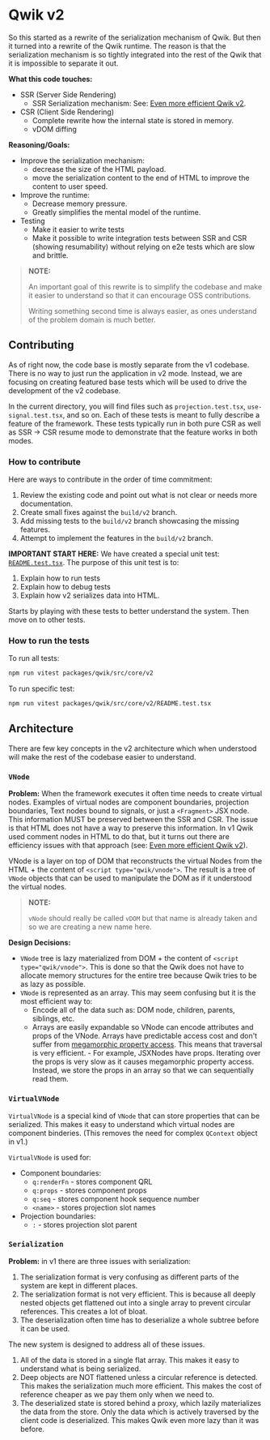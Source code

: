 # Qwik v2

So this started as a rewrite of the serialization mechanism of Qwik. But then it turned into a rewrite of the Qwik runtime. The reason is that the serialization mechanism is so tightly integrated into the rest of the Qwik that it is impossible to separate it out.

**What this code touches:**

- SSR (Server Side Rendering)
  - SSR Serialization mechanism: See: [Even more efficient Qwik v2](https://www.notion.so/builderio/Towards-Qwik-2-0-Even-More-Efficient-f9a2887415984897b858feeb78aab227).
- CSR (Client Side Rendering)
  - Complete rewrite how the internal state is stored in memory.
  - vDOM diffing

**Reasoning/Goals:**

- Improve the serialization mechanism:
  - decrease the size of the HTML payload.
  - move the serialization content to the end of HTML to improve the content to user speed.
- Improve the runtime:
  - Decrease memory pressure.
  - Greatly simplifies the mental model of the runtime.
- Testing
  - Make it easier to write tests
  - Make it possible to write integration tests between SSR and CSR (showing resumability) without relying on e2e tests which are slow and brittle.

> **NOTE:**
>
> An important goal of this rewrite is to simplify the codebase and make it easier to understand so that it can encourage OSS contributions.
>
> Writing something second time is always easier, as ones understand of the problem domain is much better.

## Contributing

As of right now, the code base is mostly separate from the v1 codebase. There is no way to just run the application in v2 mode. Instead, we are focusing on creating featured base tests which will be used to drive the development of the v2 codebase.

In the current directory, you will find files such as `projection.test.tsx`, `use-signal.test.tsx`, and so on. Each of these tests is meant to fully describe a feature of the framework. These tests typically run in both pure CSR as well as SSR -> CSR resume mode to demonstrate that the feature works in both modes.

### How to contribute

Here are ways to contribute in the order of time commitment:

1. Review the existing code and point out what is not clear or needs more documentation.
2. Create small fixes against the `build/v2` branch.
3. Add missing tests to the `build/v2` branch showcasing the missing features.
4. Attempt to implement the features in the `build/v2` branch.

**IMPORTANT START HERE:** We have created a special unit test: [`README.test.tsx`](./README.test.tsx). The purpose of this unit test is to:

1. Explain how to run tests
2. Explain how to debug tests
3. Explain how v2 serializes data into HTML.

Starts by playing with these tests to better understand the system. Then move on to other tests.

### How to run the tests

To run all tests:

```bash
npm run vitest packages/qwik/src/core/v2
```

To run specific test:

```bash
npm run vitest packages/qwik/src/core/v2/README.test.tsx
```

## Architecture

There are few key concepts in the v2 architecture which when understood will make the rest of the codebase easier to understand.

### `VNode`

**Problem:** When the framework executes it often time needs to create virtual nodes. Examples of virtual nodes are component boundaries, projection boundaries, Text nodes bound to signals, or just a `<Fragment>` JSX node. This information MUST be preserved between the SSR and CSR. The issue is that HTML does not have a way to preserve this information. In v1 Qwik used comment nodes in HTML to do that, but it turns out there are efficiency issues with that approach (see: [Even more efficient Qwik v2](https://www.notion.so/builderio/Towards-Qwik-2-0-Even-More-Efficient-f9a2887415984897b858feeb78aab227)).

VNode is a layer on top of DOM that reconstructs the virtual Nodes from the HTML + the content of `<script type="qwik/vnode">`. The result is a tree of `VNode` objects that can be used to manipulate the DOM as if it understood the virtual nodes.

> **NOTE:**
>
> `vNode` should really be called `vDOM` but that name is already taken and so we are creating a new name here.

**Design Decisions:**

- `VNode` tree is lazy materialized from DOM + the content of `<script type="qwik/vnode">`. This is done so that the Qwik does not have to allocate memory structures for the entire tree because Qwik tries to be as lazy as possible.
- `VNode` is represented as an array. This may seem confusing but it is the most efficient way to:
  - Encode all of the data such as: DOM node, children, parents, siblings, etc.
  - Arrays are easily expandable so VNode can encode attributes and props of the VNode.
    Arrays have predictable access cost and don't suffer from [megamorphic property access](https://www.builder.io/blog/monomorphic-javascript). This means that traversal is very efficient. - For example, JSXNodes have props. Iterating over the props is very slow as it causes megamorphic property access. Instead, we store the props in an array so that we can sequentially read them.

### `VirtualVNode`

`VirtualVNode` is a special kind of `VNode` that can store properties that can be serialized. This makes it easy to understand which virtual nodes are component binderies. (This removes the need for complex `QContext` object in v1.)

`VirtualVNode` is used for:

- Component boundaries:
  - `q:renderFn` - stores component QRL
  - `q:props` - stores component props
  - `q:seq` - stores component hook sequence number
  - `<name>` - stores projection slot names
- Projection boundaries:
  - `:` - stores projection slot parent

### `Serialization`

**Problem:** in v1 there are three issues with serialization:

1. The serialization format is very confusing as different parts of the system are kept in different places.
2. The serialization format is not very efficient. This is because all deeply nested objects get flattened out into a single array to prevent circular references. This creates a lot of bloat.
3. The deserialization often time has to deserialize a whole subtree before it can be used.

The new system is designed to address all of these issues.

1. All of the data is stored in a single flat array. This makes it easy to understand what is being serialized.
2. Deep objects are NOT flattened unless a circular reference is detected. This makes the serialization much more efficient. This makes the cost of reference cheaper as we pay them only when we need to.
3. The deserialized state is stored behind a proxy, which lazily materializes the data from the store. Only the data which is actively traversed by the client code is deserialized. This makes Qwik even more lazy than it was before.
